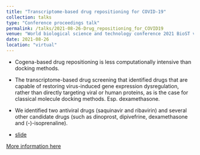 ```yaml
---
title: "Transcriptome-based drug repositioning for COVID-19"
collection: talks
type: "Conference proceedings talk"
permalink: /talks/2021-08-26-Drug_repositioning_for_COVID19
venue: "World biological science and technology conference 2021 BioST virtual 2021"
date: 2021-08-26
location: "virtual"
---
```


* Cogena-based drug repositioning is less computationally intensive than docking methods.

* The transcriptome-based drug screening that identified drugs that are capable of restoring virus-induced gene expression dysregulation, rather than directly targeting viral or human proteins, as is the case for classical molecule docking methods. Esp. dexamethasone.
* We identified two antiviral drugs (saquinavir and ribavirin) and several other candidate drugs (such as dinoprost, dipivefrine, dexamethasone and (-)-isoprenaline). 
* [slide](https://github.com/zhilongjia/slides/blob/master/BioST20210825_ZhilongJia-v6.pdf)

[More information here](https://www.biostvirtual.org/)
